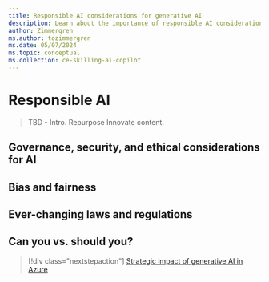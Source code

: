 ```yaml
---
title: Responsible AI considerations for generative AI
description: Learn about the importance of responsible AI considerations when adopting generative AI in your organization.
author: Zimmergren
ms.author: tozimmergren
ms.date: 05/07/2024
ms.topic: conceptual
ms.collection: ce-skilling-ai-copilot
---
```


# Responsible AI

> TBD - Intro.
> Repurpose Innovate content.

## Governance, security, and ethical considerations for AI

## Bias and fairness

## Ever-changing laws and regulations

## Can you vs. should you?

> [!div class="nextstepaction"]
> [Strategic impact of generative AI in Azure](./strategy.md)

